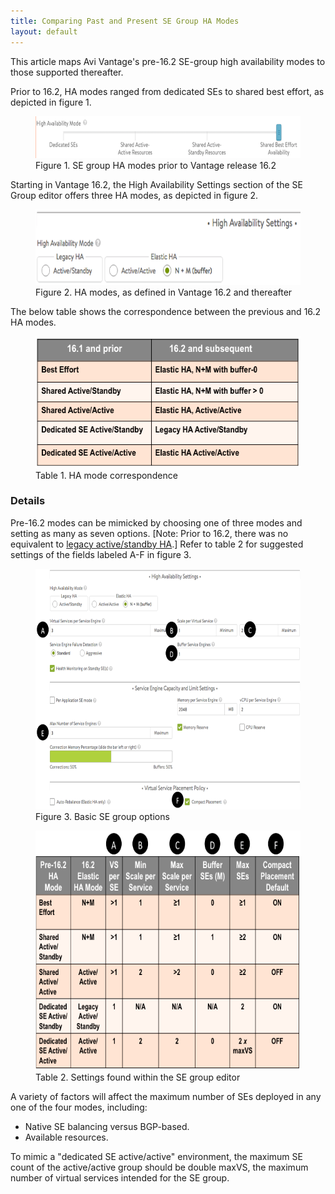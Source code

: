 ```yaml
---
title: Comparing Past and Present SE Group HA Modes
layout: default
---
```

This article maps Avi Vantage's pre-16.2 SE-group high availability modes to those supported thereafter.

Prior to 16.2, HA modes ranged from dedicated SEs to shared best effort, as depicted in figure 1.

<figure class="thumbnail wp-caption alignleft"> <a href="img/Screen-Shot-2016-08-01-at-10.38.11-AM.png"><img class="wp-image-11233" src="img/Screen-Shot-2016-08-01-at-10.38.11-AM.png" width="600" height="67"></a>  
<figcapture> Figure 1. SE group HA modes prior to Vantage release 16.2 
</figcapture>
</figure> 

Starting in Vantage 16.2, the High Availability Settings section of the SE Group editor offers three HA modes, as depicted in figure 2.

<figure class="thumbnail wp-caption alignnone"> <a href="img/Screen-Shot-2016-08-09-at-1.52.33-PM.png"><img class="wp-image-11432" src="img/Screen-Shot-2016-08-09-at-1.52.33-PM.png" width="600" height="121"></a>  
<figcapture> Figure 2. HA modes, as defined in Vantage 16.2 and thereafter 
</figcapture>
</figure> 

The below table shows the correspondence between the previous and 16.2 HA modes.

<figure class="thumbnail wp-caption alignnone"> <a href="img/Screen-Shot-2016-08-09-at-2.13.08-PM.png"><img class="wp-image-11433 size-full" src="img/Screen-Shot-2016-08-09-at-2.13.08-PM.png" width="504" height="211"></a>  
<figcapture> Table 1. HA mode correspondence 
</figcapture>
</figure> 

### Details

Pre-16.2 modes can be mimicked by choosing one of three modes and setting as many as seven options. [Note: Prior to 16.2, there was no equivalent to <a href="legacy-ha-for-avi-service-engines">legacy active/standby HA</a>.] Refer to table 2 for suggested settings of the fields labeled A-F in figure 3.

 

<figure class="thumbnail wp-caption alignnone"> <a href="img/HA_modes_in_16.2.png"><img class="wp-image-11237" src="img/HA_modes_in_16.2.png" width="600" height="385"></a>  
<figcapture> Figure 3. Basic SE group options 
</figcapture>
</figure> 

 

<figure class="thumbnail wp-caption alignnone"> <a href="img/Screen-Shot-2016-08-09-at-2.37.50-PM.png"><img class="wp-image-11434" src="img/Screen-Shot-2016-08-09-at-2.37.50-PM.png" width="600" height="383"></a>  
<figcapture> Table 2. Settings found within the SE group editor 
</figcapture>
</figure> 

 

A variety of factors will affect the maximum number of SEs deployed in any one of the four modes, including:

* Native SE balancing versus BGP-based.
* Available resources. 

To mimic a "dedicated SE active/active" environment, the maximum SE count of the active/active group should be double maxVS, the maximum number of virtual services intended for the SE group.

